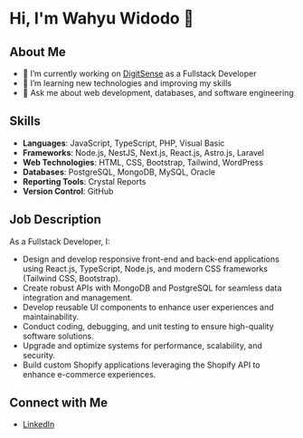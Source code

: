 # Hi, I'm Wahyu Widodo 👋

## About Me
- 🔭 I’m currently working on [DigitSense](https://digit-sense.com/) as a Fullstack Developer
- 🌱 I’m learning new technologies and improving my skills
- 💬 Ask me about web development, databases, and software engineering

## Skills
- **Languages**: JavaScript, TypeScript, PHP, Visual Basic
- **Frameworks**: Node.js, NestJS, Next.js, React.js, Astro.js, Laravel
- **Web Technologies**: HTML, CSS, Bootstrap, Tailwind, WordPress
- **Databases**: PostgreSQL, MongoDB, MySQL, Oracle
- **Reporting Tools**: Crystal Reports
- **Version Control**: GitHub

## Job Description
As a Fullstack Developer, I:
- Design and develop responsive front-end and back-end applications using React.js, TypeScript, Node.js, and modern CSS frameworks (Tailwind CSS, Bootstrap).
- Create robust APIs with MongoDB and PostgreSQL for seamless data integration and management.
- Develop reusable UI components to enhance user experiences and maintainability.
- Conduct coding, debugging, and unit testing to ensure high-quality software solutions.
- Upgrade and optimize systems for performance, scalability, and security.
- Build custom Shopify applications leveraging the Shopify API to enhance e-commerce experiences.


## Connect with Me
- [LinkedIn](https://www.linkedin.com/in/wahyu-wiro/)
